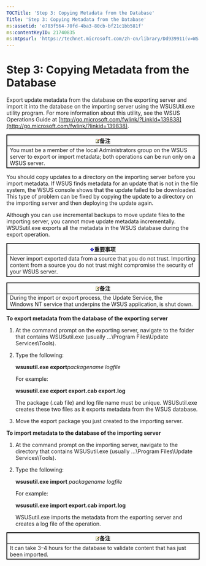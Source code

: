 ```yaml
---
TOCTitle: 'Step 3: Copying Metadata from the Database'
Title: 'Step 3: Copying Metadata from the Database'
ms:assetid: 'e703f564-70fd-4ba3-80cb-bf21c1bb581f'
ms:contentKeyID: 21740835
ms:mtpsurl: 'https://technet.microsoft.com/zh-cn/library/Dd939911(v=WS.10)'
---
```


Step 3: Copying Metadata from the Database
==========================================

Export update metadata from the database on the exporting server and import it into the database on the importing server using the WSUSUtil.exe utility program. For more information about this utility, see the WSUS Operations Guide at [http://go.microsoft.com/fwlink/?LinkId=139838](http://go.microsoft.com/fwlink/?linkid=139838).

 
<table style="border:1px solid black;">
<colgroup>
<col width="100%" />
</colgroup>
<thead>
<tr class="header">
<th style="border:1px solid black;" ><img src="images/Dd939911.note(WS.10).gif" />备注</th>
</tr>
</thead>
<tbody>
<tr class="odd">
<td style="border:1px solid black;">You must be a member of the local Administrators group on the WSUS server to export or import metadata; both operations can be run only on a WSUS server.
</td>
</tr>
</tbody>
</table>
 

You should copy updates to a directory on the importing server before you import metadata. If WSUS finds metadata for an update that is not in the file system, the WSUS console shows that the update failed to be downloaded. This type of problem can be fixed by copying the update to a directory on the importing server and then deploying the update again.

Although you can use incremental backups to move update files to the importing server, you cannot move update metadata incrementally. WSUSutil.exe exports all the metadata in the WSUS database during the export operation.

 
<table style="border:1px solid black;">
<colgroup>
<col width="100%" />
</colgroup>
<thead>
<tr class="header">
<th style="border:1px solid black;" ><img src="images/Dd939911.Important(WS.10).gif" />重要事项</th>
</tr>
</thead>
<tbody>
<tr class="odd">
<td style="border:1px solid black;">Never import exported data from a source that you do not trust. Importing content from a source you do not trust might compromise the security of your WSUS server.
</td>
</tr>
</tbody>
</table>
 

 
<table style="border:1px solid black;">
<colgroup>
<col width="100%" />
</colgroup>
<thead>
<tr class="header">
<th style="border:1px solid black;" ><img src="images/Dd939911.note(WS.10).gif" />备注</th>
</tr>
</thead>
<tbody>
<tr class="odd">
<td style="border:1px solid black;">During the import or export process, the Update Service, the Windows NT service that underpins the WSUS application, is shut down.
</td>
</tr>
</tbody>
</table>
 

**To export metadata from the database of the exporting server**
1.  At the command prompt on the exporting server, navigate to the folder that contains WSUSutil.exe (usually …\\Program Files\\Update Services\\Tools).

2.  Type the following:

    **wsusutil.exe export***packagename logfile*

    For example:

    **wsusutil.exe export export.cab export.log**

    The package (.cab file) and log file name must be unique. WSUSutil.exe creates these two files as it exports metadata from the WSUS database.

3.  Move the export package you just created to the importing server.

**To import metadata to the database of the importing server**
1.  At the command prompt on the importing server, navigate to the directory that contains WSUSutil.exe (usually …\\Program Files\\Update Services\\Tools).

2.  Type the following:

    **wsusutil.exe import** *packagename logfile*

    For example:

    **wsusutil.exe import export.cab import.log**

    WSUSutil.exe imports the metadata from the exporting server and creates a log file of the operation.

 
<table style="border:1px solid black;">
<colgroup>
<col width="100%" />
</colgroup>
<thead>
<tr class="header">
<th style="border:1px solid black;" ><img src="images/Dd939911.note(WS.10).gif" />备注</th>
</tr>
</thead>
<tbody>
<tr class="odd">
<td style="border:1px solid black;">It can take 3–4 hours for the database to validate content that has just been imported.
</td>
</tr>
</tbody>
</table>
